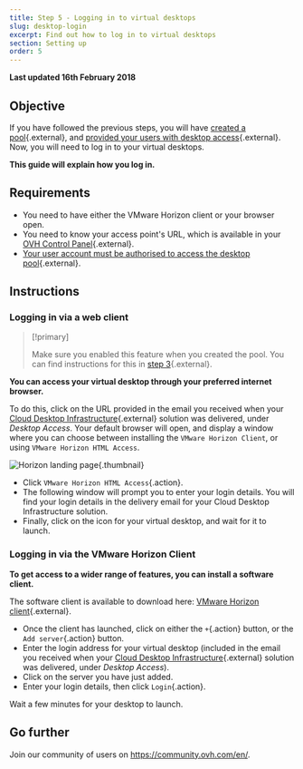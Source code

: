 ```yaml
---
title: Step 5 - Logging in to virtual desktops
slug: desktop-login
excerpt: Find out how to log in to virtual desktops
section: Setting up
order: 5
---
```


**Last updated 16th February 2018**

## Objective

If you have followed the previous steps, you will have [created a pool](https://docs.ovh.com/ca/en/cloud-desktop-infrastructure/how-to-create-pool/){.external}, and [provided your users with desktop access](https://docs.ovh.com/ca/en/cloud-desktop-infrastructure/assigning-desktop-access/){.external}. Now, you will need to log in to your virtual desktops.

**This guide will explain how you log in.**

## Requirements

- You need to have either the VMware Horizon client or your browser open.
- You need to know your access point's URL, which is available in your [OVH Control Panel](https://ca.ovh.com/auth/?action=gotomanager){.external}.
- [Your user account must be authorised to access the desktop pool](https://docs.ovh.com/ca/en/cloud-desktop-infrastructure/assigning-desktop-access/){.external}.


## Instructions

### Logging in via a web client


> [!primary]
>
> Make sure you enabled this feature when you created the pool. You can find instructions for this in [step 3](https://docs.ovh.com/ca/en/cloud-desktop-infrastructure/assigning-desktop-access/){.external}.
> 

**You can access your virtual desktop through your preferred internet browser.**

To do this, click on the URL provided in the email you received when your [Cloud Desktop Infrastructure](https://www.ovh.com/ca/en/cloud/cloud-desktop/infrastructure/){.external} solution was delivered, under *Desktop Access*. Your default browser will open, and display a window where you can choose between installing the `VMware Horizon Client`, or using `VMware Horizon HTML Access`.

![Horizon landing page](images/1200.png){.thumbnail}

- Click `VMware Horizon HTML Access`{.action}.
- The following window will prompt you to enter your login details. You will find your login details in the delivery email for your Cloud Desktop Infrastructure solution.
- Finally, click on the icon for your virtual desktop, and wait for it to launch.


### Logging in via the VMware Horizon Client

**To get access to a wider range of features, you can install a software client.**

The software client is available to download here: [VMware Horizon client](https://my.vmware.com/en/web/vmware/info/slug/desktop_end_user_computing/vmware_horizon_clients/4_0){.external}.

- Once the client has launched, click on either the `+`{.action} button, or the `Add server`{.action} button.
- Enter the login address for your virtual desktop (included in the email you received when  your [Cloud Desktop Infrastructure](https://www.ovh.com/ca/en/cloud/cloud-desktop/infrastructure/){.external} solution was delivered, under *Desktop Access*).
- Click on the server you have just added.
- Enter your login details, then click `Login`{.action}.

Wait a few minutes for your desktop to launch.

## Go further

Join our community of users on <https://community.ovh.com/en/>.